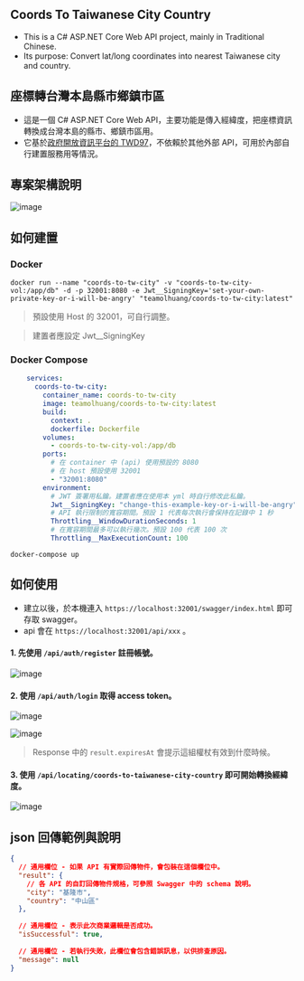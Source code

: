 ﻿## Coords To Taiwanese City Country
* This is a C# ASP.NET Core Web API project, mainly in Traditional Chinese.
* Its purpose: Convert lat/long coordinates into nearest Taiwanese city and country.

## 座標轉台灣本島縣市鄉鎮市區
* 這是一個 C# ASP.NET Core Web API，主要功能是傳入經緯度，把座標資訊轉換成台灣本島的縣市、鄉鎮市區用。
* 它基於[政府開放資訊平台的 TWD97](https://data.nat.gov.tw/dataset/7441)，不依賴於其他外部 API，可用於內部自行建置服務用等情況。

## 專案架構說明

![image](https://github.com/user-attachments/assets/59badf1e-1a9a-42c5-9262-eec67035b0a4)

## 如何建置
### Docker
```
docker run --name "coords-to-tw-city" -v "coords-to-tw-city-vol:/app/db" -d -p 32001:8080 -e Jwt__SigningKey='set-your-own-private-key-or-i-will-be-angry' "teamolhuang/coords-to-tw-city:latest"
```

> 預設使用 Host 的 32001，可自行調整。

> 建置者應設定 Jwt__SigningKey

### Docker Compose
```yml
    services:
      coords-to-tw-city:
        container_name: coords-to-tw-city
        image: teamolhuang/coords-to-tw-city:latest
        build:
          context: .
          dockerfile: Dockerfile
        volumes:
          - coords-to-tw-city-vol:/app/db
        ports:
          # 在 container 中 (api) 使用預設的 8080
          # 在 host 預設使用 32001 
          - "32001:8080"
        environment:
          # JWT 簽署用私鑰。建置者應在使用本 yml 時自行修改此私鑰。
          Jwt__SigningKey: "change-this-example-key-or-i-will-be-angry"
          # API 執行限制的寬容期間。預設 1 代表每次執行會保持在記錄中 1 秒
          Throttling__WindowDurationSeconds: 1
          # 在寬容期間最多可以執行幾次。預設 100 代表 100 次
          Throttling__MaxExecutionCount: 100
```

```
docker-compose up
```

## 如何使用
* 建立以後，於本機連入 `https://localhost:32001/swagger/index.html` 即可存取 swagger。
* api 會在 `https://localhost:32001/api/xxx` 。

#### 1. 先使用 `/api/auth/register` 註冊帳號。

![image](https://github.com/user-attachments/assets/d625da0f-e504-4b82-a286-b2495cf0f659)

#### 2. 使用 `/api/auth/login` 取得 access token。

![image](https://github.com/user-attachments/assets/07f3e416-d73d-4ae8-85e1-dc8a133906ca)

![image](https://github.com/user-attachments/assets/a815e1b4-4f35-47e7-90de-77cded1adb67)

>  Response 中的 `result.expiresAt` 會提示這組權杖有效到什麼時候。

#### 3. 使用 `/api/locating/coords-to-taiwanese-city-country` 即可開始轉換經緯度。

![image](https://github.com/user-attachments/assets/c7856cf4-2b5d-418a-9bec-1e0efc4e5604)

## json 回傳範例與說明
```json
{
  // 通用欄位 - 如果 API 有實際回傳物件，會包裝在這個欄位中。
  "result": {
    // 各 API 的自訂回傳物件規格，可參照 Swagger 中的 schema 說明。
    "city": "基隆市",
    "country": "中山區"
  },
  
  // 通用欄位 - 表示此次商業邏輯是否成功。
  "isSuccessful": true,
  
  // 通用欄位 - 若執行失敗，此欄位會包含錯誤訊息，以供排查原因。
  "message": null
}
```
